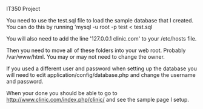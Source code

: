 IT350 Project

You need to use the test.sql file to load the sample database that I created.
You can do this by running 'mysql -u root -p test < test.sql

You will also need to add the line '127.0.0.1       clinic.com' to your /etc/hosts file.

Then you need to move all of these folders into your web root. Probably /var/www/html.
You may or may not need to change the owner.

If you used a different user and password when setting up the database you will need to edit application/config/database.php and change the username and password.

When your done you should be able to go to http://www.clinic.com/index.php/clinic/ and see the sample page I setup.

